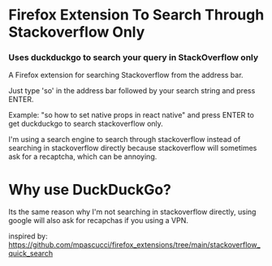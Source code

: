 # Firefox Extension To Search Through Stackoverflow Only
### Uses duckduckgo to search your query in StackOverflow only

A Firefox extension for searching Stackoverflow from the address bar.

Just type 'so' in the address bar followed by your search string and press ENTER.

Example: "so how to set native props in react native" and press ENTER to get duckduckgo to search stackoverflow only.

I'm using a search engine to search through stackoverflow instead of searching in stackoverflow directly because stackoverflow will sometimes 
ask for a recaptcha, which can be annoying. 

# Why use DuckDuckGo?
Its the same reason why I'm not searching in stackoverflow directly, using google will also ask for recapchas 
if you using a VPN.

inspired by: https://github.com/mpascucci/firefox_extensions/tree/main/stackoverflow_quick_search
